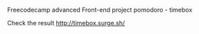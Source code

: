 Freecodecamp advanced Front-end project
pomodoro - timebox

Check the result http://timebox.surge.sh/

